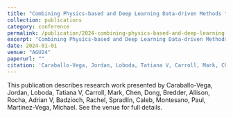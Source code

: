 ```yaml
---
title: "Combining Physics-based and Deep Learning Data-driven Methods to Model Wildfire Ignition Probability for the Arctic Boreal and Tundra Ecosystems"
collection: publications
category: conference
permalink: /publication/2024-combining-physics-based-and-deep-learning-data-driven-methods-to-model-wildfire-ignition-probability-for-the-arctic-boreal-and-tundra-ecosystems
excerpt: "Combining Physics-based and Deep Learning Data-driven Methods to Model Wildfire Ignition Probability for the Arctic Boreal and Tundra Ecosystems by Caraballo-Vega, Jordan et al."
date: 2024-01-01
venue: "AGU24"
paperurl: ""
citation: 'Caraballo-Vega, Jordan, Loboda, Tatiana V, Carroll, Mark, Chen, Dong, Bredder, Allison, Rocha, Adrian V, Badzioch, Rachel, Spradlin, Caleb, Montesano, Paul, Martinez-Vega, Michael (2024). "Combining Physics-based and Deep Learning Data-driven Methods to Model Wildfire Ignition Probability for the Arctic Boreal and Tundra Ecosystems." <i>AGU24</i>.'
---
```


This publication describes research work presented by Caraballo-Vega, Jordan, Loboda, Tatiana V, Carroll, Mark, Chen, Dong, Bredder, Allison, Rocha, Adrian V, Badzioch, Rachel, Spradlin, Caleb, Montesano, Paul, Martinez-Vega, Michael. See the venue for full details.
